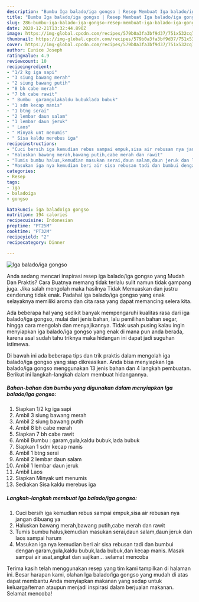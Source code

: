 ```yaml
---
description: "Bumbu Iga balado/iga gongso | Resep Membuat Iga balado/iga gongso Yang Enak dan Simpel"
title: "Bumbu Iga balado/iga gongso | Resep Membuat Iga balado/iga gongso Yang Enak dan Simpel"
slug: 286-bumbu-iga-balado-iga-gongso-resep-membuat-iga-balado-iga-gongso-yang-enak-dan-simpel
date: 2020-12-21T13:32:44.890Z
image: https://img-global.cpcdn.com/recipes/579b0a3fa3bf9d37/751x532cq70/iga-baladoiga-gongso-foto-resep-utama.jpg
thumbnail: https://img-global.cpcdn.com/recipes/579b0a3fa3bf9d37/751x532cq70/iga-baladoiga-gongso-foto-resep-utama.jpg
cover: https://img-global.cpcdn.com/recipes/579b0a3fa3bf9d37/751x532cq70/iga-baladoiga-gongso-foto-resep-utama.jpg
author: Eunice Joseph
ratingvalue: 4.9
reviewcount: 10
recipeingredient:
- "1/2 kg iga sapi"
- "3 siung bawang merah"
- "2 siung bawang putih"
- "8 bh cabe merah"
- "7 bh cabe rawit"
- " Bumbu  garamgulakaldu bubuklada bubuk"
- "1 sdm kecap manis"
- "1 btng serai"
- "2 lembar daun salam"
- "1 lembar daun jeruk"
- " Laos"
- " Minyak unt menumis"
- " Sisa kaldu merebus iga"
recipeinstructions:
- "Cuci bersih iga kemudian rebus sampai empuk,sisa air rebusan nya jangan dibuang ya"
- "Haluskan bawang merah,bawang putih,cabe merah dan rawit"
- "Tumis bumbu halus,kemudian masukan serai,daun salam,daun jeruk dan laos sampai harum"
- "Masukan iga nya kemudian beri air sisa rebusan tadi dan bumbui dengan garam,gula,kaldu bubuk,lada bubuk,dan kecap manis. Masak sampai air asat,angkat dan sajikan... selamat mencoba"
categories:
- Resep
tags:
- iga
- baladoiga
- gongso

katakunci: iga baladoiga gongso 
nutrition: 194 calories
recipecuisine: Indonesian
preptime: "PT25M"
cooktime: "PT32M"
recipeyield: "2"
recipecategory: Dinner

---
```



![Iga balado/iga gongso](https://img-global.cpcdn.com/recipes/579b0a3fa3bf9d37/751x532cq70/iga-baladoiga-gongso-foto-resep-utama.jpg)

Anda sedang mencari inspirasi resep iga balado/iga gongso yang Mudah Dan Praktis? Cara Buatnya memang tidak terlalu sulit namun tidak gampang juga. Jika salah mengolah maka hasilnya Tidak Memuaskan dan justru cenderung tidak enak. Padahal iga balado/iga gongso yang enak selayaknya memiliki aroma dan cita rasa yang dapat memancing selera kita.

Ada beberapa hal yang sedikit banyak mempengaruhi kualitas rasa dari iga balado/iga gongso, mulai dari jenis bahan, lalu pemilihan bahan segar, hingga cara mengolah dan menyajikannya. Tidak usah pusing kalau ingin menyiapkan iga balado/iga gongso yang enak di mana pun anda berada, karena asal sudah tahu triknya maka hidangan ini dapat jadi suguhan istimewa.




Di bawah ini ada beberapa tips dan trik praktis dalam mengolah iga balado/iga gongso yang siap dikreasikan. Anda bisa menyiapkan Iga balado/iga gongso menggunakan 13 jenis bahan dan 4 langkah pembuatan. Berikut ini langkah-langkah dalam membuat hidangannya.

<!--inarticleads1-->

##### Bahan-bahan dan bumbu yang digunakan dalam menyiapkan Iga balado/iga gongso:

1. Siapkan 1/2 kg iga sapi
1. Ambil 3 siung bawang merah
1. Ambil 2 siung bawang putih
1. Ambil 8 bh cabe merah
1. Siapkan 7 bh cabe rawit
1. Ambil  Bumbu : garam,gula,kaldu bubuk,lada bubuk
1. Siapkan 1 sdm kecap manis
1. Ambil 1 btng serai
1. Ambil 2 lembar daun salam
1. Ambil 1 lembar daun jeruk
1. Ambil  Laos
1. Siapkan  Minyak unt menumis
1. Sediakan  Sisa kaldu merebus iga




<!--inarticleads2-->

##### Langkah-langkah membuat Iga balado/iga gongso:

1. Cuci bersih iga kemudian rebus sampai empuk,sisa air rebusan nya jangan dibuang ya
1. Haluskan bawang merah,bawang putih,cabe merah dan rawit
1. Tumis bumbu halus,kemudian masukan serai,daun salam,daun jeruk dan laos sampai harum
1. Masukan iga nya kemudian beri air sisa rebusan tadi dan bumbui dengan garam,gula,kaldu bubuk,lada bubuk,dan kecap manis. Masak sampai air asat,angkat dan sajikan... selamat mencoba




Terima kasih telah menggunakan resep yang tim kami tampilkan di halaman ini. Besar harapan kami, olahan Iga balado/iga gongso yang mudah di atas dapat membantu Anda menyiapkan makanan yang sedap untuk keluarga/teman ataupun menjadi inspirasi dalam berjualan makanan. Selamat mencoba!
